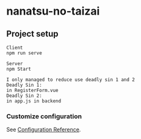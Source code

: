# nanatsu-no-taizai

## Project setup
```
Client
npm run serve
```
```
Server
npm Start
```


```
I only managed to reduce use deadly sin 1 and 2
Deadly Sin 1:
in RegisterForm.vue
Deadly Sin 2:
in app.js in backend
```

### Customize configuration
See [Configuration Reference](https://cli.vuejs.org/config/).
